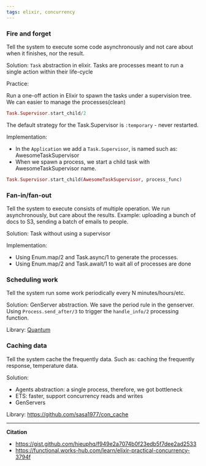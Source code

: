 ```yaml
---
tags: elixir, concurrency
---
```


### Fire and forget
Tell the system to execute some code asynchronously and not care about when it finishes, nor the result.

Solution: `Task` abstraction in elixir. Tasks are processes meant to run a single action within their life-cycle

Practice:

Run a one-off action in Elixir to spawn the tasks under a supervision tree. We can easier to manage the processes(clean)

``` elixir
Task.Supervisor.start_child/2
```

The default strategy for the Task.Supervisor is `:temporary` - never restarted.

Implementation:
- In the `Application` we add a `Task.Supervisor`, is named such as: AwesomeTaskSupervisor
- When we spawn a process, we start a child task with AwesomeTaskSupervisor name. 

``` elixir
Task.Supervisor.start_child(AwesomeTaskSupervisor, process_func)
```

### Fan-in/fan-out
Tell the system to execute consists of multiple operation. We run asynchronously, but care about the results.
Example: uploading a bunch of docs to S3, sending a batch of emails to people.

Solution: Task without using a supervisor

Implementation:
- Using Enum.map/2 and Task.async/1 to generate the processes.
- Using Enum.map/2 and Task.await/1 to wait all of processes are done

### Scheduling work
Tell the system run some work periodically every N minutes/hours/etc.

Solution: GenServer abstraction. We save the period rule in the genserver. Using `Process.send_after/3` to trigger the `handle_info/2` processing function.

Library: [Quantum](https://github.com/quantum-elixir/quantum-core)

### Caching data
Tell the system cache the frequently data. Such as: caching the frequently response, temperature data.

Solution:
- Agents abstraction: a single process, therefore, we got bottleneck
- ETS: faster, support concurrency reads and writes
- GenServers

Library: https://github.com/sasa1977/con_cache

---

**Citation**
- https://gist.github.com/hieuphq/f949e2a7074b0f23edb5f7dee2ad2533
- https://functional.works-hub.com/learn/elixir-practical-concurrency-3794f
